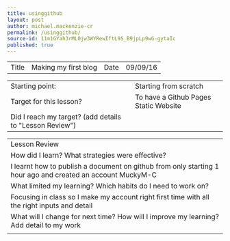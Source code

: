 ```yaml
---
title: usinggithub
layout: post
author: michael.mackenzie-cr
permalink: /usinggithub/
source-id: 11m1GYah3rML0jw3WYRewIftL9S_B9jpLp9wG-gytaIc
published: true
---
```

<table>
  <tr>
    <td>Title</td>
    <td>Making my first blog</td>
    <td>Date</td>
    <td>09/09/16</td>
  </tr>
</table>


<table>
  <tr>
    <td>Starting point:</td>
    <td>Starting from scratch</td>
  </tr>
  <tr>
    <td>Target for this lesson?</td>
    <td>To have a Github Pages Static Website</td>
  </tr>
  <tr>
    <td>Did I reach my target? 
(add details to "Lesson Review")</td>
    <td> </td>
  </tr>
</table>


<table>
  <tr>
    <td>Lesson Review</td>
  </tr>
  <tr>
    <td>How did I learn? What strategies were effective? </td>
  </tr>
  <tr>
    <td>I learnt how to publish a document on github from only starting 1 hour ago and created an account MuckyM-C</td>
  </tr>
  <tr>
    <td>What limited my learning? Which habits do I need to work on? </td>
  </tr>
  <tr>
    <td>Focusing in class so I make my account right first time with all the right inputs and detail</td>
  </tr>
  <tr>
    <td>What will I change for next time? How will I improve my learning? Add detail to my work</td>
  </tr>
  <tr>
    <td></td>
  </tr>
</table>


